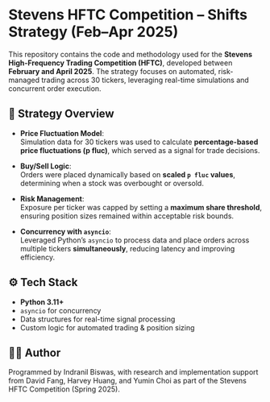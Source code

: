 # Stevens HFTC Competition – Shifts Strategy (Feb–Apr 2025)

This repository contains the code and methodology used for the **Stevens High-Frequency Trading Competition (HFTC)**, developed between **February and April 2025**. The strategy focuses on automated, risk-managed trading across 30 tickers, leveraging real-time simulations and concurrent order execution.

## 🧠 Strategy Overview

- **Price Fluctuation Model**:  
  Simulation data for 30 tickers was used to calculate **percentage-based price fluctuations (p fluc)**, which served as a signal for trade decisions.

- **Buy/Sell Logic**:  
  Orders were placed dynamically based on **scaled `p fluc` values**, determining when a stock was overbought or oversold.

- **Risk Management**:  
  Exposure per ticker was capped by setting a **maximum share threshold**, ensuring position sizes remained within acceptable risk bounds.

- **Concurrency with `asyncio`**:  
  Leveraged Python’s `asyncio` to process data and place orders across multiple tickers **simultaneously**, reducing latency and improving efficiency.

## ⚙️ Tech Stack

- **Python 3.11+**
- `asyncio` for concurrency
- Data structures for real-time signal processing
- Custom logic for automated trading & position sizing

## 🧑‍💻 Author

Programmed by Indranil Biswas, with research and implementation support from David Fang, Harvey Huang, and Yumin Choi as part of the Stevens HFTC Competition (Spring 2025).
